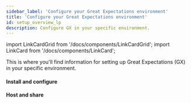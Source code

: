 ```yaml
---
sidebar_label: 'Configure your Great Expectations environment'
title: 'Configure your Great Expectations environment'
id: setup_overview_lp
description: Configure GX in your specific environment.
---
```


import LinkCardGrid from '/docs/components/LinkCardGrid';
import LinkCard from '/docs/components/LinkCard';

<p class="DocItem__header-description">This is where you'll find information for setting up Great Expectations (GX) in your specific environment.</p>

#### Install and configure

<LinkCardGrid>
  <LinkCard topIcon label="GX installation and configuration workflow" description="Learn more about the GX installation and configuration process" href="/docs/guides/setup/setup_overview" icon="/img/workflow_icon.svg" />
  <LinkCard topIcon label="Install GX with source data system dependencies" description="Install and configure GX" href="/docs/guides/setup/installation/install_gx" icon="/img/install_icon.svg" />
  <LinkCard topIcon label="Configure Data Contexts" description="Instantiate and convert a Data Context" href="/docs/guides/setup/configure_data_contexts_lp" icon="/img/configure_icon.svg"  />
  <LinkCard topIcon label="Configure Expectation Stores" description="Configure a store for your Expectations" href="/docs/guides/setup/configuring_metadata_stores/configure_expectation_stores" icon="/img/configure_icon.svg" />
  <LinkCard topIcon label="Configure Validation Result Stores" description="Configure a store for your Validation Results" href="/docs/guides/setup/configuring_metadata_stores/configure_result_stores" icon="/img/configure_icon.svg" />
  <LinkCard topIcon label="Configure a MetricStore" description="Configure a store for Metrics computed during Validation" href="/docs/guides/setup/configuring_metadata_stores/how_to_configure_a_metricsstore" icon="/img/configure_icon.svg" />
</LinkCardGrid>

#### Host and share

<LinkCardGrid>
  <LinkCard topIcon label="Host and share Data Docs" description="Host and share Data Docs stored on a filesystem or a source data system" href="/docs/guides/setup/configuring_data_docs/host_and_share_data_docs" icon="/img/host_and_share_icon.svg"  />
</LinkCardGrid>
